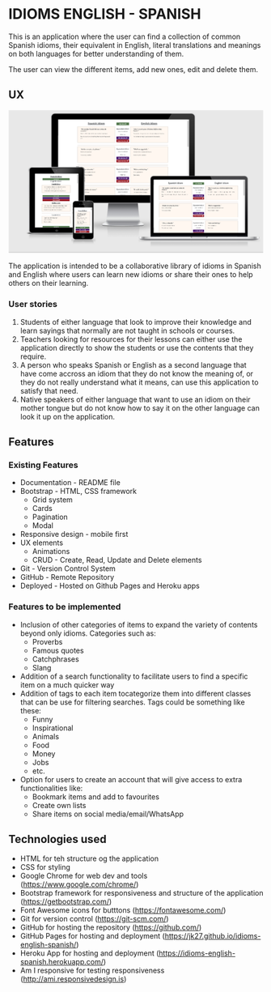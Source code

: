 # IDIOMS ENGLISH - SPANISH

This is an application where the user can find a collection of common Spanish idioms, their equivalent in English, literal translations and meanings on both languages for better understanding of them.

The user can view the different items, add new ones, edit and delete them.

## UX

![Responsive Views of Home Page](/images/idioms-responsive.png)

The application is intended to be a collaborative library of idioms in Spanish and English where users can learn new idioms or share their ones to help others on their learning.

### User stories

1. Students of either language that look to improve their knowledge and learn sayings that normally are not taught in schools or courses.
2. Teachers looking for resources for their lessons can either use the application directly to show the students or use the contents that they require.
3. A person who speaks Spanish or English as a second language that have come accross an idiom that they do not know the meaning of, or they do not really understand what it means, can use this application to satisfy that need.
4. Native speakers of either language that want to use an idiom on their mother tongue but do not know how to say it on the other language can look it up on the application.

## Features

### Existing Features

- Documentation - README file
- Bootstrap - HTML, CSS framework
    - Grid system
    - Cards
    - Pagination
    - Modal
- Responsive design - mobile first
- UX elements
    - Animations
    - CRUD - Create, Read, Update and Delete elements
- Git - Version Control System
- GitHub - Remote Repository
- Deployed - Hosted on Github Pages and Heroku apps

### Features to be implemented

- Inclusion of other categories of items to expand the variety of contents beyond only idioms. Categories such as:
    - Proverbs
    - Famous quotes
    - Catchphrases
    - Slang
- Addition of a search functionality to facilitate users to find a specific item on a much quicker way
- Addition of tags to each item tocategorize them into different classes that can be use for filtering searches. Tags could be something like these:
    - Funny
    - Inspirational
    - Animals
    - Food
    - Money
    - Jobs
    - etc.
- Option for users to create an account that will give access to extra functionalities like:
    - Bookmark items and add to favourites
    - Create own lists
    - Share items on social media/email/WhatsApp

## Technologies used

- HTML for teh structure og the application
- CSS for styling
- Google Chrome for web dev and tools (https://www.google.com/chrome/)
- Bootstrap framework for responsiveness and structure of the application (https://getbootstrap.com/)
- Font Awesome icons for butttons (https://fontawesome.com/)
- Git for version control (https://git-scm.com/)
- GitHub for hosting the repository (https://github.com/)
- GitHub Pages for hosting and deployment (https://jk27.github.io/idioms-english-spanish/)
- Heroku App for hosting and deployment (https://idioms-english-spanish.herokuapp.com/)
- Am I responsive for testing responsiveness (http://ami.responsivedesign.is)



